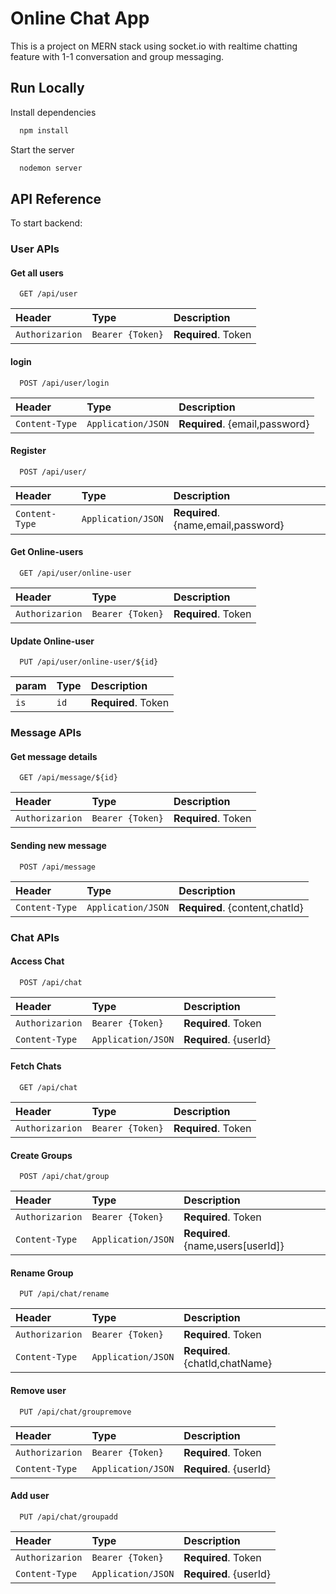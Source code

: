 
# Online Chat App

This is a project on MERN stack using socket.io with realtime chatting feature with 1-1 conversation and group messaging.



## Run Locally

Install dependencies

```bash
  npm install
```

Start the server

```bash
  nodemon server
```

## API Reference

To start backend:


### User APIs
#### Get all users

```http
  GET /api/user
```

| Header          | Type              | Description                |
| :--------       | :-------          | :------------------------- |
| `Authorizarion` | `Bearer {Token}`  | **Required**. Token        |

#### login

```http
  POST /api/user/login
```

| Header              | Type               | Description                       |
| :--------           | :-------           | :-------------------------------- |
| `Content-Type`      | `Application/JSON` | **Required**. {email,password} |


#### Register

```http
  POST /api/user/
```

| Header              | Type               | Description                       |
| :--------           | :-------           | :-------------------------------- |
| `Content-Type`      | `Application/JSON` | **Required**. {name,email,password} |

#### Get Online-users

```http
  GET /api/user/online-user
```
| Header          | Type              | Description                |
| :--------       | :-------          | :------------------------- |
| `Authorizarion` | `Bearer {Token}`  | **Required**. Token        |

#### Update Online-user
```http
  PUT /api/user/online-user/${id}
```
| param           | Type              | Description                |
| :--------       | :-------          | :------------------------- |
| `is`            | `id`              | **Required**. Token        |




### Message APIs


#### Get message details

```http
  GET /api/message/${id}
```

| Header          | Type              | Description                |
| :--------       | :-------          | :------------------------- |
| `Authorizarion` | `Bearer {Token}`  | **Required**. Token        |

#### Sending new message

```http
  POST /api/message
```

| Header              | Type               | Description                       |
| :--------           | :-------           | :-------------------------------- |
| `Content-Type`      | `Application/JSON` | **Required**. {content,chatId} |



### Chat APIs

#### Access Chat

```http
  POST /api/chat
```

| Header          | Type              | Description                |
| :--------       | :-------          | :------------------------- |
| `Authorizarion` | `Bearer {Token}`  | **Required**. Token        |
| `Content-Type`  | `Application/JSON`| **Required**. {userId}     |

#### Fetch Chats

```http
  GET /api/chat
```

| Header              | Type               | Description                       |
| :--------           | :-------           | :-------------------------------- |
| `Authorizarion`     | `Bearer {Token}`   | **Required**. Token               |


#### Create Groups

```http
  POST /api/chat/group
```

| Header          | Type              | Description                |
| :--------       | :-------          | :------------------------- |
| `Authorizarion` | `Bearer {Token}`  | **Required**. Token                    |
| `Content-Type`  | `Application/JSON`| **Required**. {name,users[userId]}     |

#### Rename Group

```http
  PUT /api/chat/rename
```
| Header          | Type              | Description                |
| :--------       | :-------          | :------------------------- |
| `Authorizarion` | `Bearer {Token}`  | **Required**. Token        |
| `Content-Type`  | `Application/JSON`| **Required**. {chatId,chatName}     |

#### Remove user
```http
  PUT /api/chat/groupremove
```
| Header          | Type              | Description                |
| :--------       | :-------          | :------------------------- |
| `Authorizarion` | `Bearer {Token}`  | **Required**. Token        |
| `Content-Type`  | `Application/JSON`| **Required**. {userId}     |

#### Add user
```http
  PUT /api/chat/groupadd
```
| Header          | Type              | Description                |
| :--------       | :-------          | :------------------------- |
| `Authorizarion` | `Bearer {Token}`  | **Required**. Token        |
| `Content-Type`  | `Application/JSON`| **Required**. {userId}     |

